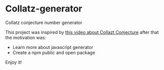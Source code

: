 # Collatz-generator

Collatz conjecture number generator

This project was inspired by [this video about Collazt Conjecture](https://www.youtube.com/watch?v=094y1Z2wpJg) after
that the motivation was:

- Learn more about javascript generator
- Create a npm public and open package

Enjoy it!
